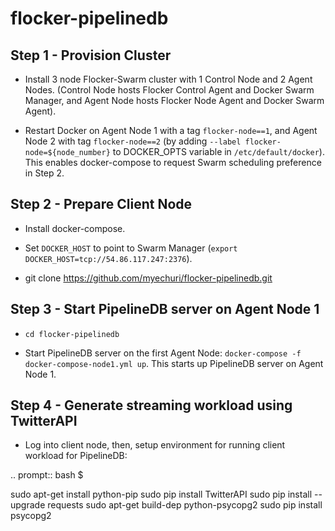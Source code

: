 # flocker-pipelinedb

Step 1 - Provision Cluster
--------------------------

* Install 3 node Flocker-Swarm cluster with 1 Control Node and 2 Agent Nodes. (Control Node hosts Flocker Control Agent and Docker Swarm Manager, and Agent Node hosts Flocker Node Agent and Docker Swarm Agent). 

* Restart Docker on Agent Node 1 with a tag ``flocker-node==1``, and Agent Node 2 with tag ``flocker-node==2`` (by adding ``--label flocker-node=${node_number}`` to DOCKER_OPTS variable in ``/etc/default/docker``).
This enables docker-compose to request Swarm scheduling preference in Step 2.

Step 2 - Prepare Client Node
----------------------------

* Install docker-compose.

* Set ``DOCKER_HOST`` to point to Swarm Manager (``export DOCKER_HOST=tcp://54.86.117.247:2376``).

* git clone https://github.com/myechuri/flocker-pipelinedb.git

Step 3 - Start PipelineDB server on Agent Node 1
------------------------------------------------

* ``cd flocker-pipelinedb``

* Start PipelineDB server on the first Agent Node: ``docker-compose -f docker-compose-node1.yml up``. This starts up PipelineDB server on Agent Node 1.

Step 4 - Generate streaming workload using TwitterAPI
-----------------------------------------------------

* Log into client node, then, setup environment for running client workload for PipelineDB:

.. prompt:: bash $

   sudo apt-get install python-pip
   sudo pip install TwitterAPI
   sudo pip install --upgrade requests
   sudo apt-get build-dep python-psycopg2
   sudo pip install psycopg2
